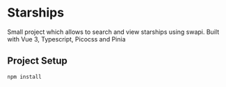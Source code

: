 # Starships

Small project which allows to search and view starships using swapi. 
Built with Vue 3, Typescript, Picocss and Pinia


## Project Setup

```sh
npm install
```
